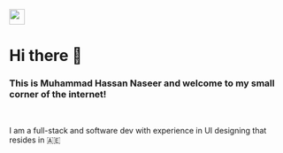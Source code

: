
<!--
# Hi there 👋 This is Muhammad Hassan Naseer and welcome to my small corner of the internet! 

I am a recent graduate residing
-->

<body>
  <img src="https://i.pinimg.com/originals/e8/46/14/e84614ae6f0b610fd3ce787b92963415.gif" width="28px">
  <h1>Hi there 👋 </h1>
  <h3>This is Muhammad Hassan Naseer and welcome to my small corner of the internet! </h3>
  <br/>
  <p>
  I am a full-stack and software dev with experience in UI designing that resides in 🇦🇪
  </p>


</body>
<!--
**Loner291999/Loner291999** is a ✨ _special_ ✨ repository because its `README.md` (this file) appears on your GitHub profile.

Here are some ideas to get you started:

- 🔭 I’m currently working on ...
- 🌱 I’m currently learning ...
- 👯 I’m looking to collaborate on ...
- 🤔 I’m looking for help with ...
- 💬 Ask me about ...
- 📫 How to reach me: ...
- 😄 Pronouns: ...
- ⚡ Fun fact: ...
-->
